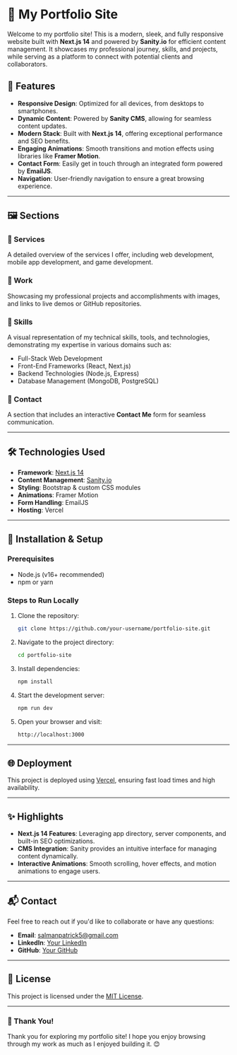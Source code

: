 # 🌟 My Portfolio Site

Welcome to my portfolio site! This is a modern, sleek, and fully responsive website built with **Next.js 14** and powered by **Sanity.io** for efficient content management. It showcases my professional journey, skills, and projects, while serving as a platform to connect with potential clients and collaborators.

## 🚀 Features

- **Responsive Design**: Optimized for all devices, from desktops to smartphones.
- **Dynamic Content**: Powered by **Sanity CMS**, allowing for seamless content updates.
- **Modern Stack**: Built with **Next.js 14**, offering exceptional performance and SEO benefits.
- **Engaging Animations**: Smooth transitions and motion effects using libraries like **Framer Motion**.
- **Contact Form**: Easily get in touch through an integrated form powered by **EmailJS**.
- **Navigation**: User-friendly navigation to ensure a great browsing experience.

---

## 🖼️ Sections

### **🏢 Services**

A detailed overview of the services I offer, including web development, mobile app development, and game development.

### **💼 Work**

Showcasing my professional projects and accomplishments with images, and links to live demos or GitHub repositories.

### **🎨 Skills**

A visual representation of my technical skills, tools, and technologies, demonstrating my expertise in various domains such as:

- Full-Stack Web Development
- Front-End Frameworks (React, Next.js)
- Backend Technologies (Node.js, Express)
- Database Management (MongoDB, PostgreSQL)

### **👤 Contact**

A section that includes an interactive **Contact Me** form for seamless communication.

---

## 🛠️ Technologies Used

- **Framework**: [Next.js 14](https://nextjs.org/)
- **Content Management**: [Sanity.io](https://www.sanity.io/)
- **Styling**: Bootstrap & custom CSS modules
- **Animations**: Framer Motion
- **Form Handling**: EmailJS
- **Hosting**: Vercel

---

## 🧰 Installation & Setup

### Prerequisites

- Node.js (v16+ recommended)
- npm or yarn

### Steps to Run Locally

1. Clone the repository:
   ```bash
   git clone https://github.com/your-username/portfolio-site.git
   ```
2. Navigate to the project directory:
   ```bash
   cd portfolio-site
   ```
3. Install dependencies:
   ```bash
   npm install
   ```
4. Start the development server:
   ```bash
   npm run dev
   ```
5. Open your browser and visit:
   ```bash
   http://localhost:3000
   ```

---

## 🌐 Deployment

This project is deployed using [Vercel](https://vercel.com/), ensuring fast load times and high availability.

---

## ✨ Highlights

- **Next.js 14 Features**: Leveraging app directory, server components, and built-in SEO optimizations.
- **CMS Integration**: Sanity provides an intuitive interface for managing content dynamically.
- **Interactive Animations**: Smooth scrolling, hover effects, and motion animations to engage users.

---

## 📬 Contact

Feel free to reach out if you'd like to collaborate or have any questions:

- **Email**: [salmanpatrick5@gmail.com](mailto:salmanpatrick5@gmail.com)
- **LinkedIn**: [Your LinkedIn](https://linkedin.com/in/salman-patrick)
- **GitHub**: [Your GitHub](https://github.com/salmanhaider14)

---

## 📄 License

This project is licensed under the [MIT License](LICENSE).

---

### 🌟 Thank You!

Thank you for exploring my portfolio site! I hope you enjoy browsing through my work as much as I enjoyed building it. 😊
